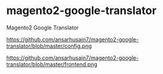 # magento2-google-translator
Magento2 Google Translator

https://github.com/ansarhusain7/magento2-google-translator/blob/master/config.png

https://github.com/ansarhusain7/magento2-google-translator/blob/master/frontend.png
